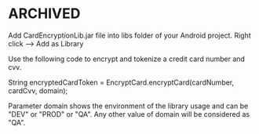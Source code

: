 
# ARCHIVED 

Add CardEncryptionLib.jar file into libs folder of your Android project.
Right click --> Add as Library

Use the following code to encrypt and tokenize a credit card number and cvv.
 
String encryptedCardToken = EncryptCard.encryptCard(cardNumber, cardCvv, domain);

Parameter domain shows the environment of the library usage and can be "DEV" or "PROD" or "QA".
Any other value of domain will be considered as "QA".
